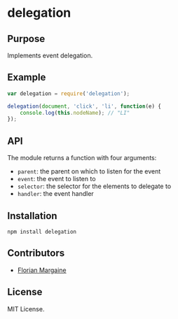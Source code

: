 delegation
===

Purpose
---

Implements event delegation.

Example
---

```javascript
var delegation = require('delegation');

delegation(document, 'click', 'li', function(e) {
    console.log(this.nodeName); // "LI"
});
```

API
---

The module returns a function with four arguments:

- `parent`: the parent on which to listen for the event
- `event`: the event to listen to
- `selector`: the selector for the elements to delegate to
- `handler`: the event handler

Installation
---

    npm install delegation

Contributors
---

- [Florian Margaine](http://margaine.com)

License
---

MIT License.
